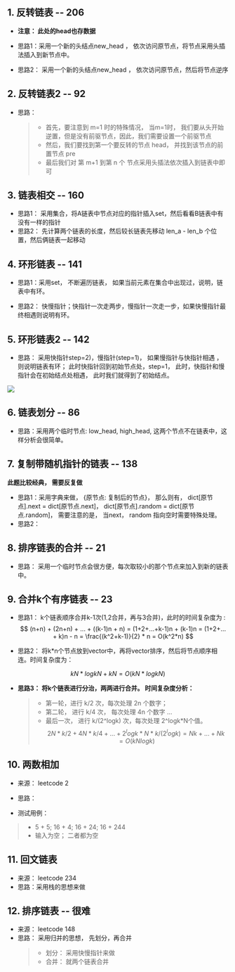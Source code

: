 
## 1. 反转链表 -- 206

- **注意： 此处的head也存数据**

- 思路1：采用一个新的头结点new_head ， 依次访问原节点，将节点采用头插法插入到新节点中。
- 思路2： 采用一个新的头结点new_head ， 依次访问原节点，然后将节点逆序


## 2. 反转链表2 -- 92

- 思路：

  > - 首先，要注意到 m=1 时的特殊情况， 当m=1时， 我们要从头开始逆置，但是没有前驱节点，因此，我们需要设置一个前驱节点
  > - 然后，我们要找到第一个要反转的节点 head， 并找到该节点的前置节点 pre
  > - 最后我们对 第 m+1 到第 n 个 节点采用头插法依次插入到链表中即可 

## 3. 链表相交 -- 160

- 思路1： 采用集合，将A链表中节点对应的指针插入set，然后看看B链表中有没有一样的指针
- 思路2： 先计算两个链表的长度，然后较长链表先移动 len_a - len_b 个位置，然后俩链表一起移动

## 4. 环形链表 -- 141

- 思路1：采用set， 不断遍历链表， 如果当前元素在集合中出现过，说明，链表中有环。

- 思路2： 快慢指针；快指针一次走两步，慢指针一次走一步，如果快慢指针最终相遇则说明有环。


## 5. 环形链表2 -- 142

- 思路： 采用快指针step=2)，慢指针(step=1)， 如果慢指针与快指针相遇 ，则说明链表有环； 此时快指针回到初始节点处，step=1， 此时，快指针和慢指针会在初始结点处相遇， 此时我们就得到了初始结点。

![](http://ww1.sinaimg.cn/large/006gOeiSly1g0qpdd0o5lj30yo0lf7dj.jpg)


## 6. 链表划分 -- 86

- 思路：采用两个临时节点: low_head, high_head, 这两个节点不在链表中，这样分析会很简单。

## 7. 复制带随机指针的链表 -- 138

**此题比较经典， 需要反复做**

- 思路1：采用字典来做， {原节点: 复制后的节点}， 那么则有， dict[原节点].next = dict[原节点.next]， dict[原节点].random = dict[原节点.random]， 需要注意的是， 当next， random 指向空时需要特殊处理。
- 思路2：

## 8. 排序链表的合并 -- 21

- 思路： 采用一个临时节点会很方便，每次取较小的那个节点来加入到新的链表中。

## 9.  合并k个有序链表 -- 23

- 思路1： k个链表顺序合并k-1次(1,2合并，再与3合并)，此时的时间复杂度为 : 
$$
(n+n) + (2n+n) + ... + ((k-1)n + n) = (1+2+...+k-1)n + (k-1)n = (1+2+... + k)n - n = \frac{(k^2+k-1)}{2} * n = O(k^2*n)
$$

- 思路2： 将k*n个节点放到vector中，再将vector排序，然后将节点顺序相连。时间复杂度为：

$$
kN * logkN + kN = O(kN * logkN)
$$

- **思路3： 将k个链表进行分治，两两进行合并。 时间复杂度分析：**

  > - 第一轮，进行 k/2 次，每次处理 2n 个数字；
  > - 第二轮， 进行 k/4 次， 每次处理 4n 个数字
  > ...
  > - 最后一次， 进行 k/(2^logk) 次，每次处理 2^logk*N个值。
$$
2N * k / 2 + 4N * k/4 + ... + 2^logk * N *k /(2^logk) = Nk + ...+ Nk = O(kNlogk)
$$


## 10. 两数相加

- 来源： leetcode 2

- 思路：

- 测试用例：
> - 5 + 5; 16 + 4; 16 + 24; 16 + 244
> - 输入为空； 二者都为空

## 11. 回文链表

- 来源： leetcode 234
- 思路：采用栈的思想来做

## 12. 排序链表 -- 很难

- 来源： leetcode 148
- 思路： 采用归并的思想， 先划分，再合并
  > - 划分： 采用快慢指针来做
  > - 合并： 就两个链表合并